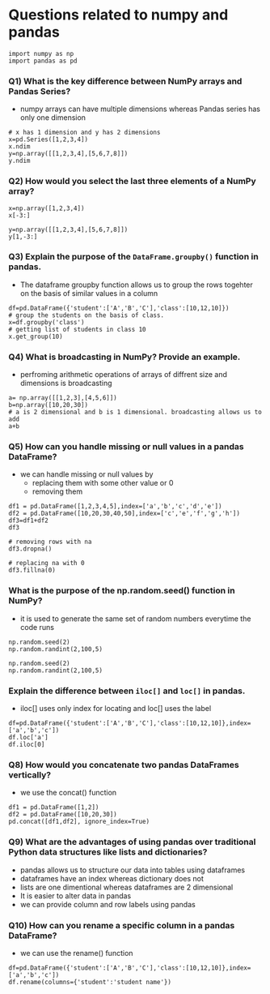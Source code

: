 # Questions related to numpy and pandas

```
import numpy as np
import pandas as pd 
```

### Q1) What is the key difference between NumPy arrays and Pandas Series?
* numpy arrays can have multiple dimensions whereas Pandas series has only one dimension

```
# x has 1 dimension and y has 2 dimensions
x=pd.Series([1,2,3,4])
x.ndim
y=np.array([[1,2,3,4],[5,6,7,8]])
y.ndim
```
### Q2) How would you select the last three elements of a NumPy array?

```
x=np.array([1,2,3,4])
x[-3:]
```
```
y=np.array([[1,2,3,4],[5,6,7,8]])
y[1,-3:]
```

### Q3) Explain the purpose of the `DataFrame.groupby()` function in pandas.
* The dataframe groupby function allows us to group the rows togehter on the basis of similar values in a column
```
df=pd.DataFrame({'student':['A','B','C'],'class':[10,12,10]})
# group the students on the basis of class.
x=df.groupby('class')
# getting list of students in class 10
x.get_group(10)
```

### Q4) What is broadcasting in NumPy? Provide an example.
* perfroming arithmetic operations of arrays of diffrent size and dimensions is broadcasting
```
a= np.array([[1,2,3],[4,5,6]])
b=np.array([10,20,30])
# a is 2 dimensional and b is 1 dimensional. broadcasting allows us to add
a+b
```

### Q5) How can you handle missing or null values in a pandas DataFrame?
* we can handle missing or null values by
    * replacing them with some other value or 0
    * removing them
```
df1 = pd.DataFrame([1,2,3,4,5],index=['a','b','c','d','e'])
df2 = pd.DataFrame([10,20,30,40,50],index=['c','e','f','g','h'])
df3=df1+df2
df3

# removing rows with na
df3.dropna()

# replacing na with 0
df3.fillna(0)
```

### What is the purpose of the np.random.seed() function in NumPy?
* it is used to generate the same set of random numbers everytime the code runs
```
np.random.seed(2)
np.random.randint(2,100,5)
```
```
np.random.seed(2)
np.random.randint(2,100,5)
```

### Explain the difference between `iloc[]` and `loc[]` in pandas.
* iloc[] uses only index for locating and loc[] uses the label 
```
df=pd.DataFrame({'student':['A','B','C'],'class':[10,12,10]},index=['a','b','c'])
df.loc['a']
df.iloc[0]
```

###  Q8) How would you concatenate two pandas DataFrames vertically?
* we use the concat() function
```
df1 = pd.DataFrame([1,2])
df2 = pd.DataFrame([10,20,30])
pd.concat([df1,df2], ignore_index=True)
```

### Q9) What are the advantages of using pandas over traditional Python data structures like lists and dictionaries?
* pandas allows us to structure our data into tables using dataframes
* dataframes have an index whereas dictionary does not
* lists are one dimentional whereas dataframes are 2 dimensional
* It is easier to alter data in pandas
* we can provide column and row labels using pandas

###  Q10) How can you rename a specific column in a pandas DataFrame?
* we can use the rename() function
```
df=pd.DataFrame({'student':['A','B','C'],'class':[10,12,10]},index=['a','b','c'])
df.rename(columns={'student':'student name'})
```

